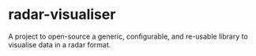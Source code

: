 # radar-visualiser
A project to open-source a generic, configurable, and re-usable library to visualise data in a radar format.
